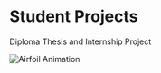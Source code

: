 # Student Projects
Diploma Thesis and Internship Project

![Airfoil Animation](https://github.com/k-kovani/Student_Projects/blob/main/NACA0012.gif)



